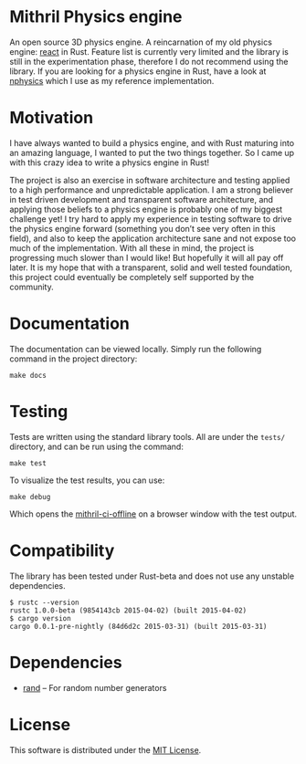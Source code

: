 # Mithril Physics engine

An open source 3D physics engine. A reincarnation of my old physics engine:
[react](https://github.com/yggie/react) in Rust. Feature list is currently very
limited and the library is still in the experimentation phase, therefore I do
not recommend using the library. If you are looking for a physics engine in
Rust, have a look at [nphysics](https://github.com/sebcrozet/nphysics) which I
use as my reference implementation.

# Motivation

I have always wanted to build a physics engine, and with Rust maturing into an
amazing language, I wanted to put the two things together. So I came up with
this crazy idea to write a physics engine in Rust!

The project is also an exercise in software architecture and testing applied to
a high performance and unpredictable application. I am a strong believer in
test driven development and transparent software architecture, and applying
those beliefs to a physics engine is probably one of my biggest challenge yet! I
try hard to apply my experience in testing software to drive the physics engine
forward (something you don’t see very often in this field), and also to keep the
application architecture sane and not expose too much of the implementation.
With all these in mind, the project is progressing much slower than I would
like! But hopefully it will all pay off later. It is my hope that with a
transparent, solid and well tested foundation, this project could eventually be
completely self supported by the community.

# Documentation

The documentation can be viewed locally. Simply run the following command in the
project directory:

```
make docs
```

# Testing

Tests are written using the standard library tools. All are under the `tests/`
directory, and can be run using the command:

```
make test
```

To visualize the test results, you can use:

```
make debug
```

Which opens the
[mithril-ci-offline](https://github.com/yggie/mithril-ci-offline) on a browser
window with the test output.

# Compatibility

The library has been tested under Rust-beta and does not use any unstable
dependencies.

```
$ rustc --version
rustc 1.0.0-beta (9854143cb 2015-04-02) (built 2015-04-02)
$ cargo version
cargo 0.0.1-pre-nightly (84d6d2c 2015-03-31) (built 2015-03-31)
```

# Dependencies

- [rand](https://github.com/rust-lang/rand) – For random number generators


# License

This software is distributed under the
[MIT License](https://github.com/yggie/mithril/blob/master/LICENSE).
